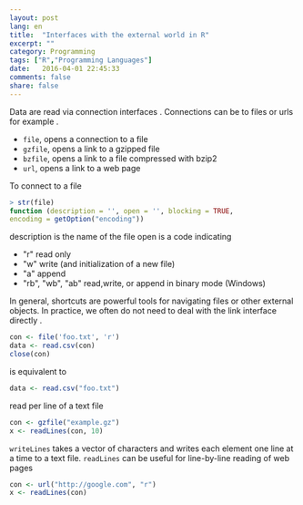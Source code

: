 ```yaml
---
layout: post
lang: en
title:  "Interfaces with the external world in R"
excerpt: ""
category: Programming 
tags: ["R","Programming Languages"]
date:   2016-04-01 22:45:33
comments: false
share: false
---
```


Data are read via connection interfaces . Connections can be to files or urls for example .

* `file`, opens a connection to a file
* `gzfile`, opens a link to a gzipped file
* `bzfile`, opens a link to a file compressed with bzip2
* `url`, opens a link to a web page

To connect to a file

```r
> str(file)
function (description = '', open = '', blocking = TRUE,
encoding = getOption("encoding"))
```

description is the name of the file open is a code indicating

* "r" read only
* "w" write (and initialization of a new file)
* "a" append
* "rb", "wb", "ab" read,write, or append in binary mode (Windows)


In general, shortcuts are powerful tools for navigating files or other external objects. 
In practice, we often do not need to deal with the link interface directly .

```r
con <- file('foo.txt', 'r')
data <- read.csv(con)
close(con)
```

is equivalent to

```r
data <- read.csv("foo.txt")
```

read per line of a text file

```r
con <- gzfile("example.gz")
x <- readLines(con, 10)
```

`writeLines` takes a vector of characters and writes each element one line at a time to a text file.
`readLines` can be useful for line-by-line reading of web pages

```r
con <- url("http://google.com", "r")
x <- readLines(con)
```


